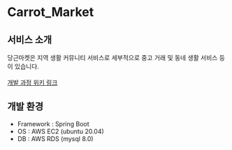 # Carrot_Market
## 서비스 소개
당근마켓은 지역 생활 커뮤니티 서비스로
세부적으로 중고 거래 및 동네 생활 서비스 등이 있습니다.
<br></br>
[개발 과정 위키 링크](https://github.com/SW-H/Carrot_Market/wiki/%5B당근마켓-클론-코딩%5D-서버-개발-과정)


## 개발 환경
+ Framework : Spring Boot
+ OS : AWS EC2 (ubuntu 20.04)
+ DB : AWS RDS (mysql 8.0)

